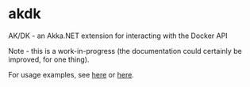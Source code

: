 # akdk
AK/DK - an Akka.NET extension for interacting with the Docker API

Note - this is a work-in-progress (the documentation could certainly be improved, for one thing).

For usage examples, see [here](test/AKDK.TestHarness/Program.cs) or [here](examples/orchestration/Program.cs).
